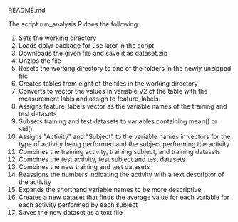 README.md

The script run_analysis.R does the following:

1. Sets the working directory
2. Loads dplyr package for use later in the script
3. Downloads the given file and save it as dataset.zip
4. Unzips the file
5. Resets the working directory to one of the folders in the newly unzipped file
6. Creates tables from eight of the files in the working directory
7. Converts to vector the values in variable V2 of the table with the measurement labls and assign to feature_labels. 
8. Assigns feature_labels vector as the variable names of the training and test datasets
9. Subsets training and test datasets to variables containing mean() or std().
10. Assigns "Activity" and "Subject" to the variable names in vectors for the type of activity being performed and the subject performing the activity
11. Combines the training activity, training subject, and training datasets
12. Combines the test activity, test subject and test datasets
13. Combines the new training and test datasets
14. Reassigns the numbers indicating the activity with a text descriptor of the activity
15. Expands the shorthand variable names to be more descriptive.
16. Creates a new dataset that finds the average value for each variable for each activity performed by each subject
17. Saves the new dataset as a text file